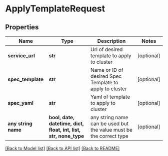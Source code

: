 # ApplyTemplateRequest


## Properties
Name | Type | Description | Notes
------------ | ------------- | ------------- | -------------
**service_url** | **str** | Url of desired template to apply to cluster | [optional] 
**spec_template** | **str** | Name or ID of desired Spec Template to apply to cluster | [optional] 
**spec_yaml** | **str** | Yaml of template to apply to cluster | [optional] 
**any string name** | **bool, date, datetime, dict, float, int, list, str, none_type** | any string name can be used but the value must be the correct type | [optional]

[[Back to Model list]](../README.md#documentation-for-models) [[Back to API list]](../README.md#documentation-for-api-endpoints) [[Back to README]](../README.md)


